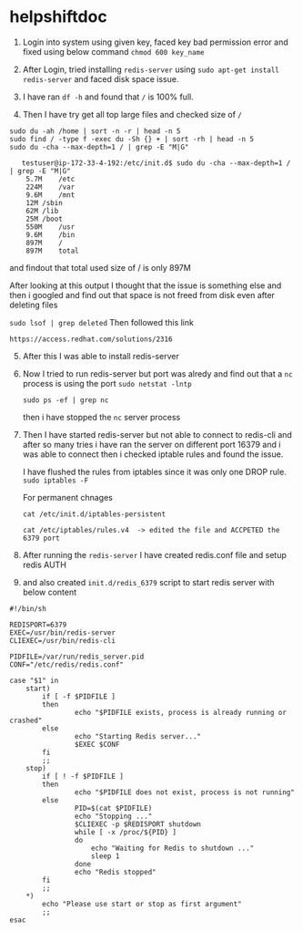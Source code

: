 # helpshiftdoc

1. Login into system using given key, faced key bad permission error and fixed using below command
   `chmod 600 key_name`

2. After Login, tried installing `redis-server` using `sudo apt-get install redis-server` and faced disk space issue.

3. I have ran `df -h` and found that `/` is 100% full.

4. Then I have try get all top large files and checked size of `/`


```
sudo du -ah /home | sort -n -r | head -n 5
sudo find / -type f -exec du -Sh {} + | sort -rh | head -n 5
sudo du -cha --max-depth=1 / | grep -E "M|G"
```

```
   testuser@ip-172-33-4-192:/etc/init.d$ sudo du -cha --max-depth=1 / | grep -E "M|G"
    5.7M	/etc
    224M	/var
    9.6M	/mnt
    12M	/sbin
    62M	/lib
    25M	/boot
    550M	/usr
    9.6M	/bin
    897M	/
    897M	total    
```
    
   and findout that total used size of / is only 897M

   After looking at this output I thought that the issue is something else and then i googled and find out that space is not freed from disk even after deleting files

   `sudo lsof | grep deleted`
   Then followed this link

    https://access.redhat.com/solutions/2316

5. After this I was able to install redis-server

6. Now I tried to run redis-server but port was alredy and find out that a `nc` process is using the port
    `sudo netstat -lntp`
    
    `sudo ps -ef | grep nc`

    then i have stopped the `nc` server process

6. Then I have started redis-server but not able to connect to redis-cli and after so many tries i have ran the server on different port 16379 and i was able to connect
    then i checked iptable rules and found the issue.
    
    I have flushed the rules from iptables since it was only one DROP rule.
    `sudo iptables -F`
    
    For permanent chnages
    
    `cat /etc/init.d/iptables-persistent`
    
    `cat /etc/iptables/rules.v4  -> edited the file and ACCPETED the 6379 port`

7. After running the `redis-server` I have created redis.conf file and setup redis AUTH

8. and also created `init.d/redis_6379` script to start redis server with below content

```
#!/bin/sh

REDISPORT=6379
EXEC=/usr/bin/redis-server
CLIEXEC=/usr/bin/redis-cli

PIDFILE=/var/run/redis_server.pid
CONF="/etc/redis/redis.conf"

case "$1" in
    start)
        if [ -f $PIDFILE ]
        then
                echo "$PIDFILE exists, process is already running or crashed"
        else
                echo "Starting Redis server..."
                $EXEC $CONF
        fi
        ;;
    stop)
        if [ ! -f $PIDFILE ]
        then
                echo "$PIDFILE does not exist, process is not running"
        else
                PID=$(cat $PIDFILE)
                echo "Stopping ..."
                $CLIEXEC -p $REDISPORT shutdown
                while [ -x /proc/${PID} ]
                do
                    echo "Waiting for Redis to shutdown ..."
                    sleep 1
                done
                echo "Redis stopped"
        fi
        ;;
    *)
        echo "Please use start or stop as first argument"
        ;;
esac
```
